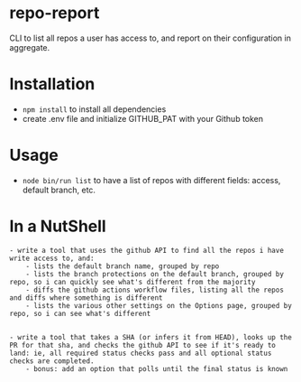 # repo-report
CLI to list all repos a user has access to, and report on their configuration in aggregate.

# Installation

- `npm install` to install all dependencies
- create .env file and initialize GITHUB_PAT with your Github token

# Usage
 
 - `node bin/run list` to have a list of repos with different fields: access, default branch, etc.


# In a NutShell

	- write a tool that uses the github API to find all the repos i have write access to, and:
		- lists the default branch name, grouped by repo
		- lists the branch protections on the default branch, grouped by repo, so i can quickly see what's different from the majority
		- diffs the github actions workflow files, listing all the repos and diffs where something is different
		- lists the various other settings on the Options page, grouped by repo, so i can see what's different
		
 
	- write a tool that takes a SHA (or infers it from HEAD), looks up the PR for that sha, and checks the github API to see if it's ready to land: ie, all required status checks pass and all optional status checks are completed.
		- bonus: add an option that polls until the final status is known

